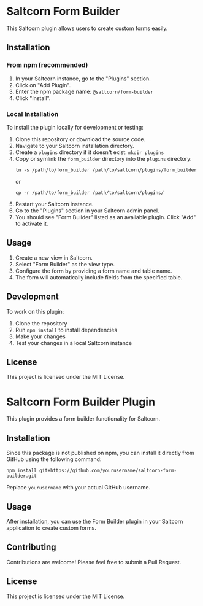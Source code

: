 # Saltcorn Form Builder

This Saltcorn plugin allows users to create custom forms easily.

## Installation

### From npm (recommended)

1. In your Saltcorn instance, go to the "Plugins" section.
2. Click on "Add Plugin".
3. Enter the npm package name: `@saltcorn/form-builder`
4. Click "Install".

### Local Installation

To install the plugin locally for development or testing:

1. Clone this repository or download the source code.
2. Navigate to your Saltcorn installation directory.
3. Create a `plugins` directory if it doesn't exist: `mkdir plugins`
4. Copy or symlink the `form_builder` directory into the `plugins` directory:
   ```
   ln -s /path/to/form_builder /path/to/saltcorn/plugins/form_builder
   ```
   or
   ```
   cp -r /path/to/form_builder /path/to/saltcorn/plugins/
   ```
5. Restart your Saltcorn instance.
6. Go to the "Plugins" section in your Saltcorn admin panel.
7. You should see "Form Builder" listed as an available plugin. Click "Add" to activate it.

## Usage

1. Create a new view in Saltcorn.
2. Select "Form Builder" as the view type.
3. Configure the form by providing a form name and table name.
4. The form will automatically include fields from the specified table.

## Development

To work on this plugin:

1. Clone the repository
2. Run `npm install` to install dependencies
3. Make your changes
4. Test your changes in a local Saltcorn instance

## License

This project is licensed under the MIT License.
# Saltcorn Form Builder Plugin

This plugin provides a form builder functionality for Saltcorn.

## Installation

Since this package is not published on npm, you can install it directly from GitHub using the following command:

```
npm install git+https://github.com/yourusername/saltcorn-form-builder.git
```

Replace `yourusername` with your actual GitHub username.

## Usage

After installation, you can use the Form Builder plugin in your Saltcorn application to create custom forms.

## Contributing

Contributions are welcome! Please feel free to submit a Pull Request.

## License

This project is licensed under the MIT License.
